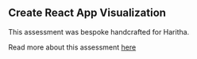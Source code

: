 ## Create React App Visualization

This assessment was bespoke handcrafted for Haritha.

Read more about this assessment [here](https://react.eogresources.com)
